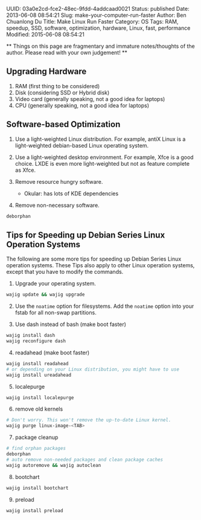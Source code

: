 UUID: 03a0e2cd-fce2-48ec-9fdd-4addcaad0021
Status: published
Date: 2013-06-08 08:54:21
Slug: make-your-computer-run-faster
Author: Ben Chuanlong Du
Title: Make Linux Run Faster
Category: OS
Tags: RAM, speedup, SSD, software, optimization, hardware, Linux, fast, performance
Modified: 2015-06-08 08:54:21

**
Things on this page are fragmentary and immature notes/thoughts of the author. 
Please read with your own judgement!
**
 
## Upgrading Hardware

1. RAM (first thing to be considered)  
2. Disk (considering SSD or Hybrid disk)
3. Video card (generally speaking, not a good idea for laptops)
4. CPU (generally speaking, not a good idea for laptops)

## Software-based Optimization

1. Use a light-weighted Linux distribution. 
For example,
antiX Linux is a light-weighted debian-based Linux operating system.

2. Use a light-weighted desktop environment.
For example, Xfce is a good choice. 
LXDE is even more light-weighted but not as feature complete as Xfce.

3. Remove resource hungry software.
    - Okular: has lots of KDE dependencies

4. Remove non-necessary software.

```bash
deborphan
```

## Tips for Speeding up Debian Series Linux Operation Systems
The following are some more tips for speeding up Debian Series Linux operation systems.
These Tips also apply to other Linux operation systems, 
except that you have to modify the commands.

1. Upgrade your operating system.

```bash
wajig update && wajig upgrade
```

2. Use the `noatime` option for filesystems. 
Add the `noatime` option into your fstab for all non-swap partitions.  

3. Use dash instead of bash (make boot faster)
```bash
wajig install dash
wajig reconfigure dash
```
4. readahead (make boot faster)
```bash
wajig install readahead
# or depending on your Linux distribution, you might have to use
wajig install ureadahead
```
5. localepurge
```bash
wajig install localepurge
```
6. remove old kernels
```bash
# Don't worry. This won't remove the up-to-date Linux kernel.
wajig purge linux-image-<TAB>
```
7. package cleanup
```bash
# find orphan packages
deborphan
# auto remove non-needed packages and clean package caches
wajig autoremove && wajig autoclean
```
8. bootchart
```bash
wajig install bootchart
```
9. preload
```bash
wajig install preload
```

